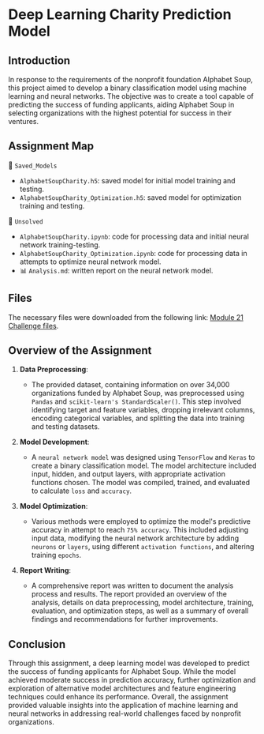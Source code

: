 # Deep Learning Charity Prediction Model

## Introduction

In response to the requirements of the nonprofit foundation Alphabet Soup, this project aimed to develop a binary classification model using machine learning and neural networks. The objective was to create a tool capable of predicting the success of funding applicants, aiding Alphabet Soup in selecting organizations with the highest potential for success in their ventures.

## Assignment Map

📁 `Saved_Models`

 - `AlphabetSoupCharity.h5`: saved model for initial model training and testing.
 - `AlphabetSoupCharity_Optimization.h5`: saved model for optimization training and testing.

📁 `Unsolved`

 - `AlphabetSoupCharity.ipynb`: code for processing data and initial neural network training-testing.
 - `AlphabetSoupCharity_Optimization.ipynb`: code for processing data in attempts to optimize neural network model.
 - 📊 `Analysis.md`: written report on the neural network model.


## Files

The necessary files were downloaded from the following link: [Module 21 Challenge files]([(https://static.bc-edx.com/data/dl-1-2/m20/lms/starter/Starter_Code.zip)](https://static.bc-edx.com/data/dl-1-2/m21/lms/starter/Starter_Code.zip)).

## Overview of the Assignment

1. **Data Preprocessing**: 
    - The provided dataset, containing information on over 34,000 organizations funded by Alphabet Soup, was preprocessed using `Pandas` and `scikit-learn's StandardScaler()`. This step involved identifying target and feature variables, dropping irrelevant columns, encoding categorical variables, and splitting the data into training and testing datasets.

2. **Model Development**:
    - A `neural network model` was designed using `TensorFlow` and `Keras` to create a binary classification model. The model architecture included input, hidden, and output layers, with appropriate activation functions chosen. The model was compiled, trained, and evaluated to calculate `loss` and `accuracy`.

3. **Model Optimization**:
    - Various methods were employed to optimize the model's predictive accuracy in attempt to reach `75% accuracy`. This included adjusting input data, modifying the neural network architecture by adding `neurons` or `layers`, using different `activation functions`, and altering training `epochs`.

4. **Report Writing**:
    - A comprehensive report was written to document the analysis process and results. The report provided an overview of the analysis, details on data preprocessing, model architecture, training, evaluation, and optimization steps, as well as a summary of overall findings and recommendations for further improvements.

## Conclusion

Through this assignment, a deep learning model was developed to predict the success of funding applicants for Alphabet Soup. While the model achieved moderate success in prediction accuracy, further optimization and exploration of alternative model architectures and feature engineering techniques could enhance its performance. Overall, the assignment provided valuable insights into the application of machine learning and neural networks in addressing real-world challenges faced by nonprofit organizations.

 
